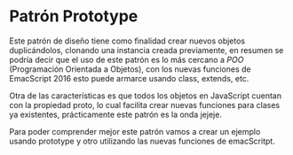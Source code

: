 # Patrón Prototype

Este patrón de diseño tiene como finalidad crear nuevos objetos duplicándolos, clonando una instancia creada previamente, en resumen se podría decir que el uso de este patrón es lo más cercano a _POO_ (Programación Orientada a Objetos), con los nuevas funciones de EmacScript 2016 esto puede armarce usando class, extends, etc.

Otra de las características es que todos los objetos en JavaScript cuentan con la propiedad proto, lo cual facilita crear nuevas funciones para clases ya existentes, prácticamente este patrón es la onda jejeje.

Para poder comprender mejor este patrón vamos a crear un ejemplo usando prototype y otro utilizando las nuevas funciones de emacScritpt.

